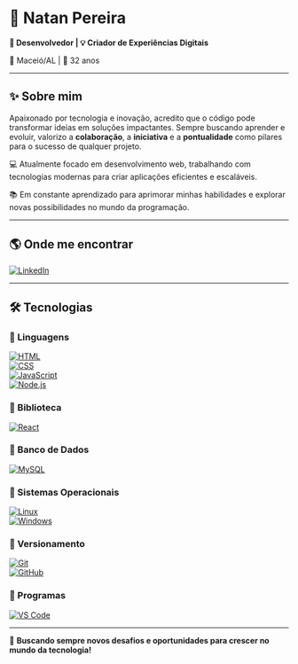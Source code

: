 # 🚀 Natan Pereira  
**💼 Desenvolvedor | 💡 Criador de Experiências Digitais**  

📍 Maceió/AL | 🎂 32 anos  

---

## ✨ Sobre mim  
Apaixonado por tecnologia e inovação, acredito que o código pode transformar ideias em soluções impactantes. Sempre buscando aprender e evoluir, valorizo a **colaboração**, a **iniciativa** e a **pontualidade** como pilares para o sucesso de qualquer projeto.  

💻 Atualmente focado em desenvolvimento web, trabalhando com tecnologias modernas para criar aplicações eficientes e escaláveis.  

📚 Em constante aprendizado para aprimorar minhas habilidades e explorar novas possibilidades no mundo da programação.  

---

## 🌎 Onde me encontrar  
[![LinkedIn](https://skillicons.dev/icons?i=linkedin)](https://www.linkedin.com/in/natandspereira)  

---

## 🛠️ Tecnologias  

### 🔹 Linguagens  
[![HTML](https://skillicons.dev/icons?i=html)](https://skillicons.dev)  
[![CSS](https://skillicons.dev/icons?i=css)](https://skillicons.dev)  
[![JavaScript](https://skillicons.dev/icons?i=javascript)](https://skillicons.dev)  
[![Node.js](https://skillicons.dev/icons?i=nodejs)](https://skillicons.dev)  

### 🔹 Biblioteca  
[![React](https://skillicons.dev/icons?i=react)](https://skillicons.dev)  

### 🔹 Banco de Dados  
[![MySQL](https://skillicons.dev/icons?i=mysql)](https://skillicons.dev)  

### 🔹 Sistemas Operacionais  
[![Linux](https://skillicons.dev/icons?i=linux)](https://skillicons.dev)  
[![Windows](https://skillicons.dev/icons?i=windows)](https://skillicons.dev)  

### 🔹 Versionamento  
[![Git](https://skillicons.dev/icons?i=git)](https://skillicons.dev)  
[![GitHub](https://skillicons.dev/icons?i=github)](https://skillicons.dev)  

### 🔹 Programas  
[![VS Code](https://skillicons.dev/icons?i=vscode)](https://skillicons.dev)  

---

🚀 **Buscando sempre novos desafios e oportunidades para crescer no mundo da tecnologia!**  




